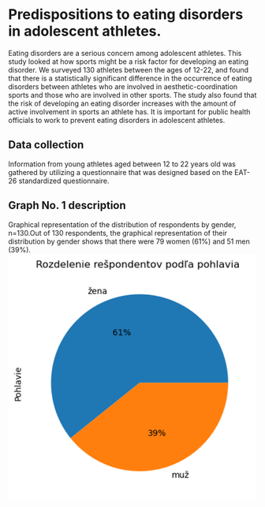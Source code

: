 # Predispositions to eating disorders in adolescent athletes.

Eating disorders are a serious concern among adolescent athletes. This study looked at how sports might be a risk factor for developing an eating disorder. We surveyed 130 athletes between the ages of 12-22, and found that there is a statistically significant difference in the occurrence of eating disorders between athletes who are involved in aesthetic-coordination sports and those who are involved in other sports. The study also found that the risk of developing an eating disorder increases with the amount of active involvement in sports an athlete has. It is important for public health officials to work to prevent eating disorders in adolescent athletes.

## Data collection

Information from young athletes aged between 12 to 22 years old was gathered by utilizing a questionnaire that was designed based on the EAT-26 standardized questionnaire.

## Graph No. 1 description

Graphical representation of the distribution of respondents by gender, n=130.Out of 130 respondents, the graphical representation of their distribution by gender shows that there were 79 women (61%) and 51 men (39%).
![alt text](https://github.com/StasyShats/predispositions_to_eating_disorders_in_adolescent-athletes/blob/main/Graphs/Rozdelenie%20respondentov%20podla%20pohlavia.png)
